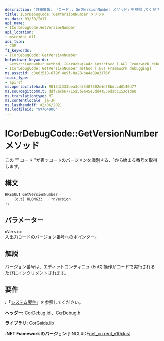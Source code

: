 ```yaml
---
description: '詳細情報: 「コード:: GetVersionNumber メソッド」を参照してください。'
title: ICorDebugCode::GetVersionNumber メソッド
ms.date: 03/30/2017
api_name:
- ICorDebugCode.GetVersionNumber
api_location:
- mscordbi.dll
api_type:
- COM
f1_keywords:
- ICorDebugCode::GetVersionNumber
helpviewer_keywords:
- GetVersionNumber method, ICorDebugCode interface [.NET Framework debugging]
- ICorDebugCode::GetVersionNumber method [.NET Framework debugging]
ms.assetid: c8e02518-679f-4e9f-8a28-ba4a89a3876f
topic_type:
- apiref
ms.openlocfilehash: 901342333bea3d455407602dde78bdccd0140d77
ms.sourcegitcommit: ddf7edb67715a5b9a45e3dd44536dabc153c1de0
ms.translationtype: MT
ms.contentlocale: ja-JP
ms.lasthandoff: 02/06/2021
ms.locfileid: "99764906"
---
```

# <a name="icordebugcodegetversionnumber-method"></a>ICorDebugCode::GetVersionNumber メソッド

この "" コード "が表すコードのバージョンを識別する、1から始まる番号を取得します。

## <a name="syntax"></a>構文

```cpp
HRESULT GetVersionNumber (
    [out] ULONG32    *nVersion
);
```

## <a name="parameters"></a>パラメーター

 `nVersion`  
 入出力コードのバージョン番号へのポインター。

## <a name="remarks"></a>解説

 バージョン番号は、エディットコンティニュ (EnC) 操作がコードで実行されるたびにインクリメントされます。

## <a name="requirements"></a>要件

 **:**「[システム要件](../../get-started/system-requirements.md)」を参照してください。  
  
 **ヘッダー:** CorDebug.idl、CorDebug.h  
  
 **ライブラリ:** CorGuids.lib  
  
 **.NET Framework のバージョン:**[!INCLUDE[net_current_v10plus](../../../../includes/net-current-v10plus-md.md)]
